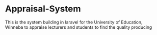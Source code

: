 # Appraisal-System
This is the system building in laravel for the University of Education, Winneba to appraise lecturers and students to find the quality producing
